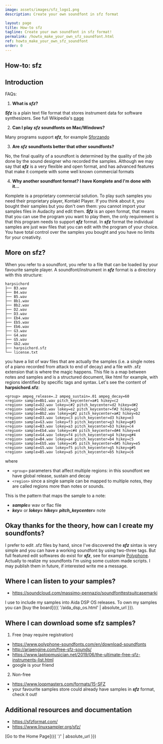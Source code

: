 ```yaml
---
image: assets/images/sfz_logo1.png
description: Create your own soundfont in sfz format

layout: page
title: How-to sfz
tagline: Create your own soundfont in sfz format!
permalink: /howto_make_your_own_sfz_soundfont.html
ref: howto_make_your_own_sfz_soundfont
order: 0
---
```


## How-to: sfz

## Introduction

FAQs:

1) **What is _sfz_?**

_**Sfz**_ is a plain text file format that stores instrument data for software synthesizers. See full Wikipedia's [page](https://en.wikipedia.org/wiki/SFZ_(file_format))

2) **Can I play _sfz_ soundfonts on Mac/Windows?**

Many programs support _**sfz**_, for example [Sforzando](https://www.plogue.com/downloads.html)

3) **Are _sfz_ soundfonts better that other soundfonts?**

No, the final quality of a soundfont is determined by the quality of the job done by the sound designer who recorded the samples. Although we may say
that _**sfz**_ is a very flexible and open format, and has advanced features that make it compete with some well known commercial
formats

4) **Why another soundfont format? I have Komplete and I'm done with it...**

Komplete is a proprietary commercial solution. To play such samples you need their proprietary player, Kontakt Player. If you think about it,
you bought their samples but you don't own them: you cannot import your samples files in Audacity and edit them. _**Sfz**_ is an open format, that means that you can use
the program you want to play them, the only requirement is that this program needs to support _**sfz**_ format. In _**sfz**_ format the individual samples are just wav files
that you can edit with the program of your choice.
You have total control over the samples you bought and you have no limits for your creativity.


## More on sfz?

When you refer to a soundfont, you refer to a file that can be loaded by your favourite sample player. A soundfont/instrument in _**sfz**_ format
is a directory with this structure:

    harpsichord
    ├── B3.wav
    ├── B4.wav
    ├── B5.wav
    ├── Bb1.wav
    ├── Bb2.wav
    ├── D2.wav
    ├── D3.wav
    ├── Eb4.wav
    ├── Eb5.wav
    ├── Eb6.wav
    ├── G3.wav
    ├── G4.wav
    ├── G5.wav
    ├── Gb2.wav
    ├── harpsichord.sfz
    └── license.txt

you have a list of wav files that are actually the samples (i.e. a single notes of a piano recorded from attack to end of decay)
and a file with .sfz extension that is where the magic happens. This file is a map between notes and samples and is a structured document,
like html for example, with regions identified by specific tags and syntax. Let's see the content of **harpsichord.sfz**:

    <group> ampeg_release=.2 ampeg_sustain=.01 ampeg_decay=60
    <region> sample=Bb1.wav pitch_keycenter=a#1 hikey=c2
    <region> sample=D2.wav lokey=c#2 pitch_keycenter=d2 hikey=d#2
    <region> sample=Gb2.wav lokey=e2 pitch_keycenter=f#2 hikey=g2
    <region> sample=Bb2.wav lokey=g#2 pitch_keycenter=a#2 hikey=b2
    <region> sample=D3.wav lokey=c3 pitch_keycenter=d3 hikey=e3
    <region> sample=G3.wav lokey=f3 pitch_keycenter=g3 hikey=g#3
    <region> sample=B3.wav lokey=a3 pitch_keycenter=b3 hikey=c4
    <region> sample=Eb4.wav lokey=c#4 pitch_keycenter=d#4 hikey=e4
    <region> sample=G4.wav lokey=f4 pitch_keycenter=g4 hikey=g#4
    <region> sample=B4.wav lokey=a4 pitch_keycenter=b4 hikey=c5
    <region> sample=Eb5.wav lokey=c#5 pitch_keycenter=d#5 hikey=e5
    <region> sample=G5.wav lokey=f5 pitch_keycenter=g5 hikey=g#5
    <region> sample=B5.wav lokey=a5 pitch_keycenter=b5 hikey=c6

where

* `<group>` parameters that affect multiple regions: in this soundfont we have global release, sustain and decay
* `<region>` since a single sample can be mapped to multiple notes, they are called regions more than notes or sounds.

This is the pattern that maps the sample to a note:

* _**sample=**_ wav or flac file
* _**key=**_ or _**lokey=**_ _**hikey=**_ _**pitch_keycenter=**_ note


## Okay thanks for the theory, how can I create my soundfonts?

I prefer to edit .sfz files by hand, since I've discovered the _**sfz**_ sintax is very simple and you can have a working soundfont
by using two-three tags. But full featured edit softwares do exist for _**sfz**_, see for example [Polyphone](https://www.polyphone-soundfonts.com).
Actually to realize my soundfonts I'm using some custom made scripts. I may publish them in future, if interested write me
a message.


## Where I can listen to _your_ samples?

- https://soundcloud.com/massimo-pennazio/soundfonttestsuitcasemarki

I use to include my samples into Aida DSP OS releases. To own my samples you can [buy the board]({{ '/aida_dsp_os.html' | absolute_url }}).


## Where I can download some sfz samples?

1. Free (may require registration)
  * https://www.polyphone-soundfonts.com/en/download-soundfonts
  * http://ariaengine.com/free-sfz-sounds/
  * https://www.laptopmusician.net/2019/06/the-ultimate-free-sfz-instruments-list.html
  * google is your friend

2. Non-free
  * https://www.loopmasters.com/formats/15-SFZ
  * your favourite samples store could already have samples in _**sfz**_ format, check it out!


## Additional resources and documentation

- https://sfzformat.com/
- https://www.linuxsampler.org/sfz/

[Go to the Home Page]({{ '/' | absolute_url }})
